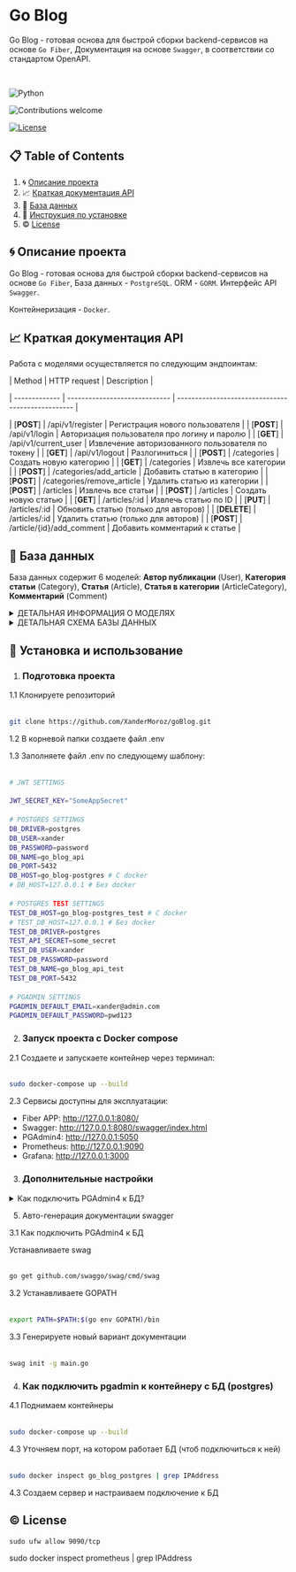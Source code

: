 # Go Blog 

Go Blog - готовая основа для быстрой сборки backend-сервисов на основе `Go Fiber`, Документация на основе `Swagger`, в соответствии со стандартом OpenAPI.

  
&nbsp;&nbsp;&nbsp;&nbsp;&nbsp;&nbsp;&nbsp;&nbsp;&nbsp;&nbsp;&nbsp;&nbsp;&nbsp;&nbsp;&nbsp;&nbsp;&nbsp;&nbsp;&nbsp;&nbsp;&nbsp;&nbsp;&nbsp;&nbsp;&nbsp;&nbsp;&nbsp;&nbsp;&nbsp;&nbsp;&nbsp;&nbsp;&nbsp;&nbsp;&nbsp;&nbsp;&nbsp;&nbsp;&nbsp;&nbsp;&nbsp;&nbsp;&nbsp;&nbsp;&nbsp;&nbsp;&nbsp;&nbsp;&nbsp;&nbsp;&nbsp;&nbsp;&nbsp;&nbsp;&nbsp;&nbsp;&nbsp;

![Python](https://img.shields.io/badge/go-v1.20.1+-blue.svg)

![Contributions welcome](https://img.shields.io/badge/contributions-welcome-orange.svg)

[![License](https://img.shields.io/badge/license-MIT-blue.svg)](https://opensource.org/licenses/MIT)

  

## 📋 Table of Contents

  

1. 🌀 [Описание проекта](#what-is-this)
2. 📈 [Краткая документация API](#api_docs)
3. 💾 [База данных](#database_scheme)
4. 🚀 [Инструкция по установке](#installation)
5. ©️ [License](#license)

  

## <a name="what-is-this"> 🌀 Описание проекта</a>

Go Blog - готовая основа для быстрой сборки backend-сервисов на основе `Go Fiber`, База данных - `PostgreSQL`. ORM - `GORM`. Интерфейс API `Swagger`.

Контейнеризация - `Docker`.

## <a name="api_docs"> 📈 Краткая документация API</a>

Работа с моделями осуществляется по следующим эндпоинтам:

| Method | HTTP request | Description |

| ------------- | ----------------------------- | ------------------------------------------------- |

| [**POST**] | /api/v1/register | Регистрация нового пользователя |
| [**POST**] | /api/v1/login | Авторизация пользователя про логину и паролю |
| [**GET**] | /api/v1/current_user | Извлечение авторизованного пользователя по токену |
| [**GET**] | /api/v1/logout | Разлогиниться |
| [**POST**] | /categories | Создать новую категорию |
| [**GET**] | /categories | Извлечь все категории |
| [**POST**] | /categories/add_article | Добавить статью в категорию |
| [**POST**] | /categories/remove_article | Удалить статью из категории |
| [**POST**] | /articles | Извлечь все статьи |
| [**POST**] | /articles | Создать новую статью |
| [**GET**] | /articles/:id | Извлечь статью по ID |
| [**PUT**] | /articles/:id | Обновить статью (только для авторов) |
| [**DELETE**] | /articles/:id | Удалить статью (только для авторов) |
| [**POST**] | /article/{id}/add_comment | Добавить комментарий к статье |

## <a name="database_scheme"> 💾 База данных </a>

  

База данных содержит 6 моделей:
**Автор публикации** (User),
**Категория статьи** (Category),
**Cтатья** (Article),
**Статья в категории** (ArticleCategory),
**Комментарий** (Comment)

  
  
  

<details>

<summary>ДЕТАЛЬНАЯ ИНФОРМАЦИЯ О МОДЕЛЯХ </summary>

  
  

</details>

  

<details>

<summary>ДЕТАЛЬНАЯ СХЕМА БАЗЫ ДАННЫХ</summary>

  

![Screen Shot](docs/extras/erd.jpg)

  

</details>

  

## <a name="installation"> 🚀 Установка и использование</a>

  

1. ### Подготовка проекта

  

1.1 Клонируете репозиторий

```sh

git clone https://github.com/XanderMoroz/goBlog.git

```

1.2 В корневой папки создаете файл .env

1.3 Заполняете файл .env по следующему шаблону:

```sh

# JWT SETTINGS

JWT_SECRET_KEY="SomeAppSecret"

# POSTGRES SETTINGS
DB_DRIVER=postgres
DB_USER=xander
DB_PASSWORD=password
DB_NAME=go_blog_api
DB_PORT=5432
DB_HOST=go_blog-postgres # С docker
# DB_HOST=127.0.0.1 # Без docker

# POSTGRES TEST SETTINGS
TEST_DB_HOST=go_blog-postgres_test # С docker
# TEST_DB_HOST=127.0.0.1 # Без docker
TEST_DB_DRIVER=postgres
TEST_API_SECRET=some_secret
TEST_DB_USER=xander
TEST_DB_PASSWORD=password
TEST_DB_NAME=go_blog_api_test
TEST_DB_PORT=5432

# PGADMIN SETTINGS
PGADMIN_DEFAULT_EMAIL=xander@admin.com
PGADMIN_DEFAULT_PASSWORD=pwd123

```

2. ### Запуск проекта с Docker compose

2.1 Создаете и запускаете контейнер через терминал:

```sh

sudo docker-compose up --build

```

2.3 Сервисы доступны для эксплуатации:

- Fiber APP: http://127.0.0.1:8080/
- Swagger: http://127.0.0.1:8080/swagger/index.html
- PGAdmin4: http://127.0.0.1:5050
- Prometheus: http://127.0.0.1:9090
- Grafana: http://127.0.0.1:3000


3. ### Дополнительные настройки 

<details>
<summary>Как подключить PGAdmin4 к БД? </summary>

1. Заходим в браузер по адресу http://127.0.0.1:5050 и вводим данные из .env

```bash
PGADMIN_DEFAULT_EMAIL=guest@admin.com
PGADMIN_DEFAULT_PASSWORD=pwd123
```
Картинка
  

</details>



5. Авто-генерация документации swagger

3.1 Как подключить PGAdmin4 к БД





Устанавливаете swag

```sh

go get github.com/swaggo/swag/cmd/swag

```

  

3.2 Устанавливаете GOPATH

```sh

export PATH=$PATH:$(go env GOPATH)/bin

```

  

3.3 Генерируете новый вариант документации

```bash

swag init -g main.go

```

  

4. ### Как подключить pgadmin к контейнеру с БД (postgres)

  

4.1 Поднимаем контейнеры

```bash

sudo docker-compose up --build

```

  


  

4.3 Уточняем порт, на котором работает БД (чтоб подключиться к ней)

```bash

sudo docker inspect go_blog_postgres | grep IPAddress

```

  

4.3 Создаем сервер и настраиваем подключение к БД

  
  

## <a name="license"> ©️ License
```
sudo ufw allow 9090/tcp
```
sudo docker inspect prometheus | grep IPAddress